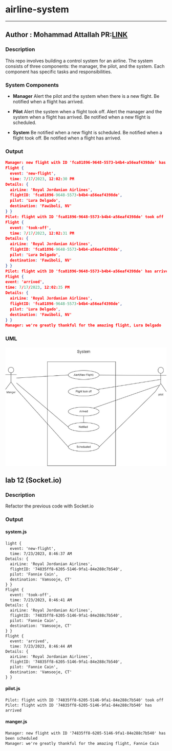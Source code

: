 # airline-system

---
Author : Mohammad Attallah
PR:[LINK](https://github.com/mohAttallah/airline-system/pull/1)
--- 

### Description
This repo involves building a control system for an airline. The system consists of three components: the manager, the pilot, and the system. Each component has specific tasks and responsibilities. 

### System Components

- **Manager**
Alert the pilot and the system when there is a new flight.
 Be notified when a flight has arrived.

- **Pilot**
Alert the system when a flight took off.
Alert the manager and the system when a flight has arrived.
Be notified when a new flight is scheduled.

- **System**
Be notified when a new flight is scheduled.
Be notified when a flight took off.
Be notified when a flight has arrived.


### Output

```json
Manager: new flight with ID 'fca81896-9648-5573-b4b4-a56eaf4398de' has been scheduled
Flight {
  event: 'new-flight',
  time: 7/17/2023, 12:02:30 PM
Details: {
  airLine: 'Royal Jordanian Airlines',
  flightID: 'fca81896-9648-5573-b4b4-a56eaf4398de',
  pilot: 'Lura Delgado',
  destination: 'Fawiboli, NV'
} }
Pilot: flight with ID 'fca81896-9648-5573-b4b4-a56eaf4398de' took off
Flight {
  event: 'took-off',
  time: 7/17/2023, 12:02:31 PM
Details: {
  airLine: 'Royal Jordanian Airlines',
  flightID: 'fca81896-9648-5573-b4b4-a56eaf4398de',
  pilot: 'Lura Delgado',
  destination: 'Fawiboli, NV'
} }
Pilot: flight with ID 'fca81896-9648-5573-b4b4-a56eaf4398de' has arrived
Flight {
event: 'arrived',
time: 7/17/2023, 12:02:35 PM
Details: {
  airLine: 'Royal Jordanian Airlines',
  flightID: 'fca81896-9648-5573-b4b4-a56eaf4398de',
  pilot: 'Lura Delgado',
  destination: 'Fawiboli, NV'
} }
Manager: we're greatly thankful for the amazing flight, Lura Delgado
```

### UML
![UML](system.jpg)


## lab 12 (Socket.io)

### Description

Refactor the previous code with Socket.io


### Output 

#### system.js

```
light {
  event: 'new-flight',
  time: 7/23/2023, 8:46:37 AM
Details: {
  airLine: 'Royal Jordanian Airlines',
  flightID: '74835ff8-6205-5146-9fa1-84e288c7b540',
  pilot: 'Fannie Cain',
  destination: 'Vamsooje, CT'
} }
Flight {
  event: 'took-off',
  time: 7/23/2023, 8:46:41 AM
Details: {
  airLine: 'Royal Jordanian Airlines',
  flightID: '74835ff8-6205-5146-9fa1-84e288c7b540',
  pilot: 'Fannie Cain',
  destination: 'Vamsooje, CT'
} }
Flight {
  event: 'arrived',
  time: 7/23/2023, 8:46:44 AM
Details: {
  airLine: 'Royal Jordanian Airlines',
  flightID: '74835ff8-6205-5146-9fa1-84e288c7b540',
  pilot: 'Fannie Cain',
  destination: 'Vamsooje, CT'
} }

```
#### pilot.js

```
Pilot: flight with ID '74835ff8-6205-5146-9fa1-84e288c7b540' took off
Pilot: flight with ID '74835ff8-6205-5146-9fa1-84e288c7b540' has arrived
```

#### manger.js
```
Manager: new flight with ID '74835ff8-6205-5146-9fa1-84e288c7b540' has been scheduled
Manager: we're greatly thankful for the amazing flight, Fannie Cain
```